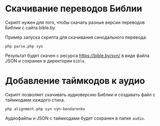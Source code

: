 # Скачивание переводов Библии

Скрипт нужен для того, чтобы скачать разные версии переводов Библии с сайта bible.by

Пример запуска скрипта для скачивания синодального перевода:
```
php parse.php syn
```

Результат будет скачен с ресурса https://bible.by/syn/ в виде файла JSON и сохранен в директории `bible`.

# Добавление таймкодов к аудио

Скрипт позволяет скачивать аудиоверсию Библии и создавать файл с таймкодами каждого стиха. 
```
php alignment.php syn syn-bondarenko
```
Аудиофайлы и JSON с таймкодами будет сохранен в папке `audio`.